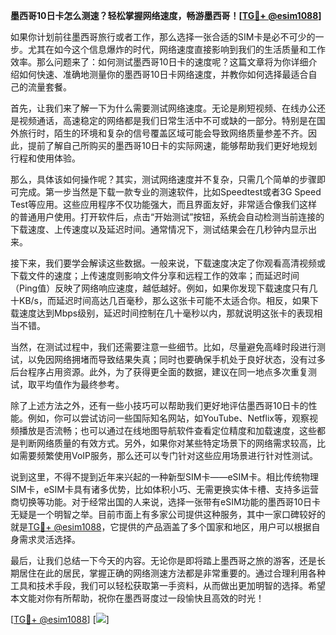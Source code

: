 **墨西哥10日卡怎么测速？轻松掌握网络速度，畅游墨西哥！[[TG💪+ @esim1088](https://t.me/s/esim1088)]**

如果你计划前往墨西哥旅行或者工作，那么选择一张合适的SIM卡是必不可少的一步。尤其在如今这个信息爆炸的时代，网络速度直接影响到我们的生活质量和工作效率。那么问题来了：如何测试墨西哥10日卡的速度呢？这篇文章将为你详细介绍如何快速、准确地测量你的墨西哥10日卡网络速度，并教你如何选择最适合自己的流量套餐。

首先，让我们来了解一下为什么需要测试网络速度。无论是刷短视频、在线办公还是视频通话，高速稳定的网络都是我们日常生活中不可或缺的一部分。特别是在国外旅行时，陌生的环境和复杂的信号覆盖区域可能会导致网络质量参差不齐。因此，提前了解自己所购买的墨西哥10日卡的实际网速，能够帮助我们更好地规划行程和使用体验。

那么，具体该如何操作呢？其实，测试网络速度并不复杂，只需几个简单的步骤即可完成。第一步当然是下载一款专业的测速软件，比如Speedtest或者3G Speed Test等应用。这些应用程序不仅功能强大，而且界面友好，非常适合像我们这样的普通用户使用。打开软件后，点击“开始测试”按钮，系统会自动检测当前连接的下载速度、上传速度以及延迟时间。通常情况下，测试结果会在几秒钟内显示出来。

接下来，我们要学会解读这些数据。一般来说，下载速度决定了你观看高清视频或下载文件的速度；上传速度则影响文件分享和远程工作的效率；而延迟时间（Ping值）反映了网络响应速度，越低越好。例如，如果你发现下载速度只有几十KB/s，而延迟时间高达几百毫秒，那么这张卡可能不太适合你。相反，如果下载速度达到Mbps级别，延迟时间控制在几十毫秒以内，那就说明这张卡的表现相当不错。

当然，在测试过程中，我们还需要注意一些细节。比如，尽量避免高峰时段进行测试，以免因网络拥堵而导致结果失真；同时也要确保手机处于良好状态，没有过多后台程序占用资源。此外，为了获得更全面的数据，建议在同一地点多次重复测试，取平均值作为最终参考。

除了上述方法之外，还有一些小技巧可以帮助我们更好地评估墨西哥10日卡的性能。例如，你可以尝试访问一些国际知名网站，如YouTube、Netflix等，观察视频播放是否流畅；也可以通过在线地图导航软件查看定位精度和加载速度，这些都是判断网络质量的有效方式。另外，如果你对某些特定场景下的网络需求较高，比如需要频繁使用VoIP服务，那么还可以专门针对这些应用场景进行针对性测试。

说到这里，不得不提到近年来兴起的一种新型SIM卡——eSIM卡。相比传统物理SIM卡，eSIM卡具有诸多优势，比如体积小巧、无需更换实体卡槽、支持多运营商切换等功能。对于经常出国的人来说，选择一张带有eSIM功能的墨西哥10日卡无疑是一个明智之举。目前市面上有多家公司提供这种服务，其中一家口碑较好的就是[TG💪+ @esim1088](https://t.me/s/esim1088)，它提供的产品涵盖了多个国家和地区，用户可以根据自身需求灵活选择。

最后，让我们总结一下今天的内容。无论你是即将踏上墨西哥之旅的游客，还是长期居住在此的居民，掌握正确的网络测速方法都是非常重要的。通过合理利用各种工具和技术手段，我们可以轻松获取第一手资料，从而做出更加明智的选择。希望本文能对你有所帮助，祝你在墨西哥度过一段愉快且高效的时光！

[[TG💪+ @esim1088](https://t.me/s/esim1088)] [![](https://i.postimg.cc/4NQfJmqS/Snipaste-2025-05-13-00-14-12.png)]